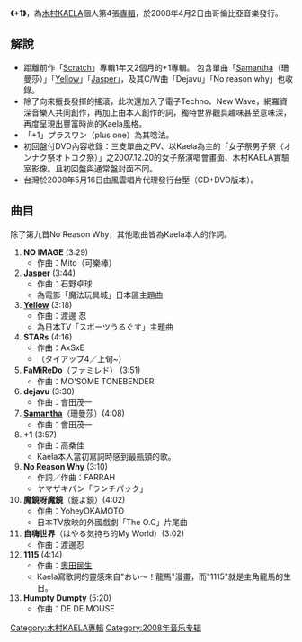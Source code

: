 **《+1》**，為[木村KAELA](../Page/木村KAELA.md "wikilink")個人第4張[專輯](../Page/音樂專輯.md "wikilink")，於2008年4月2日由哥倫比亞音樂發行。

## 解說

  - 距離前作「[Scratch](../Page/憂傷塗鴉.md "wikilink")」專輯1年又2個月的+1專輯。
    包含單曲「[Samantha](../Page/Samantha.md "wikilink")（珊曼莎）」「[Yellow](../Page/Yellow_\(木村KAELA單曲\).md "wikilink")」「[Jasper](../Page/Jasper.md "wikilink")」，及其C/W曲「Dejavu」「No reason why」也收錄。
  - 除了向來擅長發揮的搖滾，此次還加入了電子Techno、New Wave，網羅資深音樂人共同創作，再加上由本人創作的詞，獨特世界觀具趣味甚至意味深，再度呈現出豐富時尚的Kaela風格。
  - 「+1」プラスワン（plus one）為其唸法。
  - 初回盤付DVD內容收錄：三支單曲之PV、以Kaela為主的「女子祭男子祭（オンナク祭オトコク祭）」之2007.12.20的女子祭演唱會畫面、木村KAELA實驗室影像。且初回盤與通常盤封面不同。
  - 台灣於2008年5月16日由風雲唱片代理發行台壓（CD+DVD版本）。

## 曲目

除了第九首No Reason Why，其他歌曲皆為Kaela本人的作詞。

1.  **NO IMAGE** (3:29)
      - 作曲：Mito（可樂棒）
2.  **[Jasper](../Page/Jasper.md "wikilink")** (3:44)
      - 作曲：石野卓球
      - 為電影「魔法玩具城」日本區主題曲
3.  **[Yellow](../Page/Yellow_\(木村KAELA單曲\).md "wikilink")** (3:18)
      - 作曲：渡邊 忍
      - 為日本TV「スポーツうるぐす」主題曲
4.  **STARs** (4:16)
      - 作曲：AxSxE
      - （タイアップ4／上旬\~）
5.  **FaMiReDo**（ファミレド） (3:51)
      - 作曲：MO'SOME TONEBENDER
6.  **dejavu** (3:30)
      - 作曲：會田茂一
7.  **[Samantha](../Page/Samantha.md "wikilink")**（珊曼莎）(4:08)
      - 作曲：會田茂一
8.  **+1** (3:57)
      - 作曲：高桑佳
      - Kaela本人當初寫詞時感到最瓶頸的歌。
9.  **No Reason Why** (3:10)
      - 作詞／作曲：FARRAH
      - ヤマザキパン「ランチパック」
10. **魔鏡呀魔鏡**（鏡よ鏡）(4:02)
      - 作曲：YoheyOKAMOTO
      - 日本TV放映的外國戲劇「The O.C」片尾曲
11. **自嗨世界**（はやる気持ち的My World）(3:02)
      - 作曲：渡邊忍
12. **1115** (4:14)
      - 作曲：[奧田民生](../Page/奥田民生.md "wikilink")
      - Kaela寫歌詞的靈感來自"おい～！龍馬"漫畫，而"1115"就是主角龍馬的生日。
13. **Humpty Dumpty** (5:20)
      - 作曲：DE DE MOUSE

[Category:木村KAELA專輯](https://zh.wikipedia.org/wiki/Category:木村KAELA專輯 "wikilink") [Category:2008年音乐专辑](https://zh.wikipedia.org/wiki/Category:2008年音乐专辑 "wikilink")